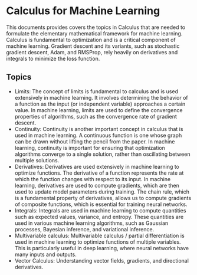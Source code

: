# Calculus for Machine Learning

This documents provides covers the topics in Calculus that are needed to formulate the elementary mathematical framework for machine learning. Calculus is fundamental to  optimization and is a critical component of machine learning. Gradient descent and its variants, such as stochastic gradient descent, Adam, and RMSProp, rely heavily on derivatives and integrals to minimize the loss function.

## Topics
- Limits: The concept of limits is fundamental to calculus and is used extensively in machine learning. It involves determining the behavior of a function as the input (or independent variable) approaches a certain value. In machine learning, limits are used to define the convergence properties of algorithms, such as the convergence rate of gradient descent.
- Continuity: Continuity is another important concept in calculus that is used in machine learning. A continuous function is one whose graph can be drawn without lifting the pencil from the paper. In machine learning, continuity is important for ensuring that optimization algorithms converge to a single solution, rather than oscillating between multiple solutions.
- Derivatives: Derivatives are used extensively in machine learning to optimize functions. The derivative of a function represents the rate at which the function changes with respect to its input. In machine learning, derivatives are used to compute gradients, which are then used to update model parameters during training. The chain rule, which is a fundamental property of derivatives, allows us to compute gradients of composite functions, which is essential for training neural networks.
- Integrals: Integrals are used in machine learning to compute quantities such as expected values, variance, and entropy. These quantities are used in various machine learning algorithms, such as Gaussian processes, Bayesian inference, and variational inference.
- Multivariable calculus: Multivariable calculus / partial differentiation is used in machine learning to optimize functions of multiple variables. This is particularly useful in deep learning, where neural networks have many inputs and outputs.
- Vector Calculus: Understanding vector fields, gradients, and directional derivatives.

